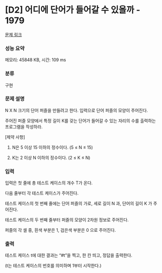 # [D2] 어디에 단어가 들어갈 수 있을까 - 1979 

[문제 링크](https://www.acmicpc.net/problem/2557) 

### 성능 요약

메모리: 45848 KB, 시간: 109 ms

### 분류

구현

### 문제 설명

N X N 크기의 단어 퍼즐을 만들려고 한다. 입력으로 단어 퍼즐의 모양이 주어진다.

주어진 퍼즐 모양에서 특정 길이 K를 갖는 단어가 들어갈 수 있는 자리의 수를 출력하는 프로그램을 작성하라.

[제약 사항]

1. N은 5 이상 15 이하의 정수이다. (5 ≤ N ≤ 15)

2. K는 2 이상 N 이하의 정수이다. (2 ≤ K ≤ N)


### 입력 

 <p>
입력은 첫 줄에 총 테스트 케이스의 개수 T가 온다.

다음 줄부터 각 테스트 케이스가 주어진다.

테스트 케이스의 첫 번째 줄에는 단어 퍼즐의 가로, 세로 길이 N 과, 단어의 길이 K 가 주어진다.

테스트 케이스의 두 번째 줄부터 퍼즐의 모양이 2차원 정보로 주어진다.

퍼즐의 각 셀 중, 흰색 부분은 1, 검은색 부분은 0 으로 주어진다.


### 출력 

테스트 케이스 t에 대한 결과는 “#t”을 찍고, 한 칸 띄고, 정답을 출력한다.

(t는 테스트 케이스의 번호를 의미하며 1부터 시작한다.)